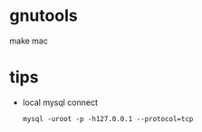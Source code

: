 # gnutools
make mac


# tips

- local mysql connect

  `mysql -uroot -p -h127.0.0.1 --protocol=tcp`
